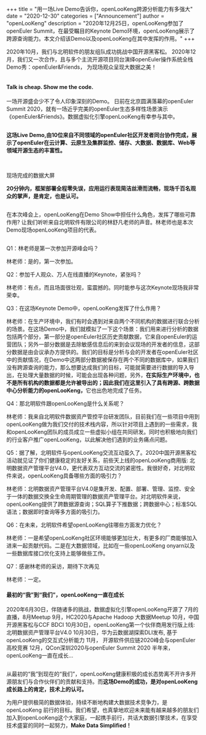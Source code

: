 +++
title = "用一场Live Demo告诉你，openLooKeng跨源分析能力有多强大"
date = "2020-12-30"
categories = ["Announcement"]
author = "openLooKeng"
description = "2020年12月25日，openLooKeng参加了openEuler Summit，在最受瞩目的Keynote Demo环境，openLooKeng展示了跨源查询能力。本文介绍该Demo以及openLooKeng在其中发挥的作用。"
+++

2020年10月，我们与北明软件的朋友组队成功挑战中国开源黑客松。
2020年12月，我们又一次合作，且与多个主流开源项目同台演绎openEuler操作系统全栈Demo秀：openEuler&Friends， 为现场观众呈现大数据之美！

<img src="/zh-cn/news/openEulerKN/2020-12-31-openLooKeng-KN-01.jpg" alt="">

#### Talk is cheap. Show me the code.

一场开源盛会少不了令人印象深刻的Demo。
日前在北京圆满落幕的openEuler Summit 2020，就有一场近乎完美的openEuler生态多样性场景演示《openEuler&Friends》。数据虚拟化引擎openLooKeng有幸参与其中。

<img src="/zh-cn/news/openEulerKN/2020-12-31-openLooKeng-KN-02.jpg" alt="">

<strong>这场Live Demo,由10位来自不同领域的openEuler社区开发者同台协作完成，展示了openEuler在云计算、云原生及集群监控、储存、大数据、数据库、Web等领域开源生态的丰富性。</strong>

<img src="/zh-cn/news/openEulerKN/2020-12-31-openLooKeng-KN-03.jpg" alt="">

<img src="/zh-cn/news/openEulerKN/2020-12-31-openLooKeng-KN-04.jpg" alt="">

<span class="right-title">现场完成的数据大屏</span>

<strong>20分钟内，框架部署全程零失误，应用运行表现简洁丝滑而流畅，现场千百名观众的掌声，是肯定，也是认可。</strong>

<img src="/zh-cn/news/openEulerKN/2020-12-31-openLooKeng-KN-05.jpg" alt="">

在本次峰会上，openLooKeng在Demo Show中担任什么角色，发挥了哪些可靠作用? 让我们听听来自北明软件有限公司的林舒凡老师的声音。林老师也是本次Demo现场openLooKeng项目的代表。

<img src="/zh-cn/news/openEulerKN/2020-12-31-openLooKeng-KN-06.jpg" alt="">

<p class="gray">Q1：林老师是第一次参加开源峰会吗？</p> 

林老师：是的，第一次参加。

<p class="gray">Q2：参加千人观众、万人在线直播的Keynote，紧张吗？</p> 

林老师：有点，而且场面很壮观，蛮震撼的。同时能参与这次Keynote现场我非常荣幸。

<p class="gray">Q3：在这场Keynote Demo中，openLooKeng发挥了什么作用？</p> 

林老师：在生产环境中，我们有时会遇到对来自两个不同机构的数据进行联合分析的场景。在这场Demo中，我们就模拟了一下这个场景：我们用来进行分析的数据包括两个部分，第一部分是openEuler社区历史贡献数据，它来自openEuler的运营团队；另外一部分数据是去除敏感信息后的来到会议现场的开发者的信息，这部分数据是由会议承办方提供的。我们的目标是分析与会的开发者在openEuler社区中的贡献情况，在Demo中这两部分数据被保存在两个不同的数据库中，如果我们没有跨源查询的能力，那么想要达成我们的目标，可能就需要进行数据的导入导出，在处理大量数据的时候，可能会出现各种问题，另外，<strong>在实际生产环境中，也不是所有机构的数据都是允许被导出的；因此我们在这里引入了具有跨源、跨数据中心分析能力的openLooKeng，</strong>它也出色地完成了任务。

<p class="gray">Q4：那北明软件跟openLooKeng是什么关系呢？</p> 

林老师：我来自北明软件数据资产管控平台研发团队，目前我们在一些项目中用到openLooKeng做为我们交付的技术栈内容，所以针对项目上遇到的一些需求，我和openLooKeng团队的成员成立一些虚拟小组在共同研发。同时也积极地向我们的行业客户推广openLooKeng，以此解决他们遇到的业务痛点问题。

<p class="gray">Q5：据了解，北明软件与openLooKeng交流互动蛮久了。2020中国开源黑客松活动就见证了你们健康稳定的友好关系，前些天上线的openLooKeng商用版: 北明数据资产管理平台V4.0，更代表双方互动交流的紧密性。我很好奇，对北明软件来说，openLooKeng具备哪些方面的吸引力？</p>

林老师：北明数据资产管理平台V4.0是集开发、配置、部署、管理、监控、安全于一体的数据交换全生命周期管理的数据资产管理平台。对北明软件来说，openLooKeng提供了跨数据源查询；SQL算子下推数据；跨数据中心；标准SQL语法；数据即时查询等多方面的吸引力。

<p class="gray">Q6：在未来，北明软件希望openLooKeng往哪些方面发力优化？</p>

林老师：一是希望openLooKeng社区环境能够更加壮大，有更多的厂商能够加入进来一起贡献代码。二是在大数据领域，比如在一些openLooKeng onyarn以及一些数据库接口优化支持上能够做些工作。

<p class="gray">Q7：感谢林老师的采访，期待下次再见</p>

林老师：一定。

#### 最初的“我”到“我们”，openLooKeng一直在成长

2020年6月30日，伴随诸多的挑战，数据虚拟化引擎openLooKeng开源了
7月的直播，8月Meetup
9月，HC2020与Apache Hadoop 大数据Meetup
10月，中国开源黑客松与CCF BDCI
10月30日，openLooKeng第一个伙伴商用发行版上线: 北明数据资产管理平台V4.0
10月30日，华为云数据湖探索DLI发布, 基于openLooKeng的交互式分析能力
11月， 开源软件供应链2020峰会与openEuler高校竞赛
12月，QCon深圳2020与openEuler Summit 2020
半年来，openLooKeng一直在成长…

<img src="/zh-cn/news/openEulerKN/2020-12-31-openLooKeng-KN-07.jpg" alt="">

从最初的“我”到现在的“我们”，openLooKeng健康积极的成长态势离不开许多开源朋友们与合作伙伴们的贡献和支持。而<strong>这场Demo的成功，是对openLooKeng成长路上的肯定，技术上的认可。</strong>

为用户提供极简的数据体验，持续不断地构建大数据技术竞争力，是openLooKeng 前行的目标。我们希望，也真挚地欢迎未来能有越来越多的朋友们加入到openLooKeng这个大家庭，一起携手前行，共话大数据引擎技术，在享受技术盛宴的同时一起努力，<strong>Make Data Simplified！</strong>
